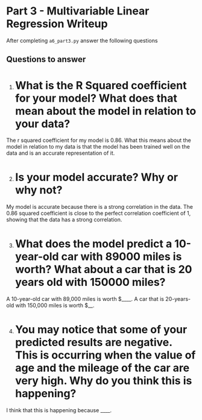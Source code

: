 # Part 3 - Multivariable Linear Regression Writeup

After completing `a6_part3.py` answer the following questions

## Questions to answer

1. # What is the R Squared coefficient for your model? What does that mean about the model in relation to your data?
The r squared coefficient for my model is 0.86. What this means about the model in relation to my data is that the model has been trained well on the data and is an accurate representation of it.

2. # Is your model accurate? Why or why not?
My model is accurate because there is a strong correlation in the data. The 0.86 squared coefficient is close to the perfect correlation coefficient of 1, showing that the data has a strong correlation.  

3. # What does the model predict a 10-year-old car with 89000 miles is worth? What about a car that is 20 years old with 150000 miles?
A 10-year-old car with 89,000 miles is worth $____. A car that is 20-years-old with 150,000 miles is worth $__.

4. # You may notice that some of your predicted results are negative. This is occurring when the value of age and the mileage of the car are very high. Why do you think this is happening?
I think that this is happening because ____. 